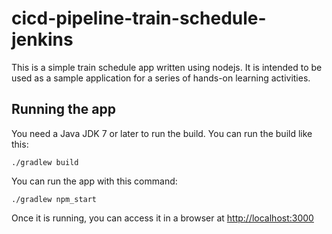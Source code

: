 # cicd-pipeline-train-schedule-jenkins
  
This is a simple train schedule app written using nodejs. It is intended to be used as a sample application for a series of hands-on learning activities.

## Running the app

You need a Java JDK 7 or later to run the build. You can run the build like this:

    ./gradlew build

You can run the app with this command:

    ./gradlew npm_start

Once it is running, you can access it in a browser at [http://localhost:3000](http://localhost:3000)
